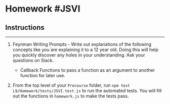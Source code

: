 # Homework #JSVI

## Instructions
---
1. Feynman Writing Prompts - Write out explanations of the following concepts like you are explaining it to a 12 year old.  Doing this will help you quickly discover any holes in your understanding.  Ask your questions on Slack.
		
	* Callback Functions to pass a function as an argument to another function for later use.

2. From the top level of your `Precourse` folder, run `npm test L9/Homework/tests/JSVI.test.js` to run the automated tests. You will fill out the functions in `homework.js` to make the tests pass.
